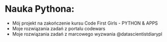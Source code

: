 # Nauka Pythona:
 - Mój projekt na zakończenie kursu Code First Girls - PYTHON & APPS
- Moje rozwiązania zadań z portalu codewars
- Moje rozwiązania zadań z marcowego wyzwania @datascientistdiarypl
